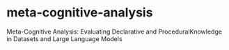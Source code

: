 # meta-cognitive-analysis
Meta-Cognitive Analysis: Evaluating Declarative and ProceduralKnowledge in Datasets and Large Language Models
